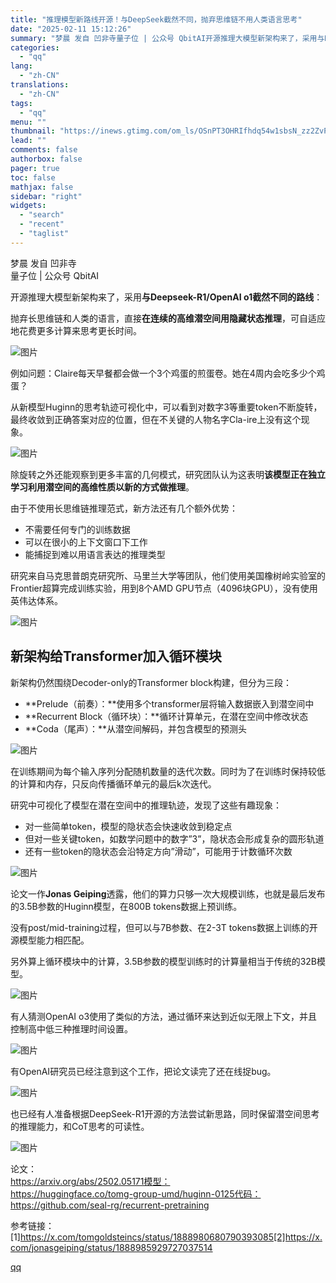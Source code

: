 ```yaml
---
title: "推理模型新路线开源！与DeepSeek截然不同，抛弃思维链不用人类语言思考"
date: "2025-02-11 15:12:26"
summary: "梦晨 发自 凹非寺量子位 | 公众号 QbitAI开源推理大模型新架构来了，采用与Deepseek-..."
categories:
  - "qq"
lang:
  - "zh-CN"
translations:
  - "zh-CN"
tags:
  - "qq"
menu: ""
thumbnail: "https://inews.gtimg.com/om_ls/OSnPT3OHRIfhdq54w1sbsN_zz2ZvPz24BAACeBfr-pspYAA_640360/0"
lead: ""
comments: false
authorbox: false
pager: true
toc: false
mathjax: false
sidebar: "right"
widgets:
  - "search"
  - "recent"
  - "taglist"
---
```


梦晨 发自 凹非寺  
量子位 | 公众号 QbitAI

开源推理大模型新架构来了，采用**与Deepseek-R1/OpenAI o1截然不同的路线**：

抛弃长思维链和人类的语言，直接**在连续的高维潜空间用隐藏状态推理**，可自适应地花费更多计算来思考更长时间。

![图片](https://inews.gtimg.com/news_bt/OvsoS1DJUFi7LiNEplHWko923eyDAUOQTAw0ZYekM_tVUAA/641)

例如问题：Claire每天早餐都会做一个3个鸡蛋的煎蛋卷。她在4周内会吃多少个鸡蛋？

从新模型Huginn的思考轨迹可视化中，可以看到对数字3等重要token不断旋转，最终收敛到正确答案对应的位置，但在不关键的人物名字Cla-ire上没有这个现象。

![图片](https://inews.gtimg.com/news_bt/O-Y9D6t4emWQnN-9JPIBKI-UWCCLuVG9x3j_212yC9woUAA/641)

除旋转之外还能观察到更多丰富的几何模式，研究团队认为这表明**该模型正在独立学习利用潜空间的高维性质以新的方式做推理**。

由于不使用长思维链推理范式，新方法还有几个额外优势：

* 不需要任何专门的训练数据
* 可以在很小的上下文窗口下工作
* 能捕捉到难以用语言表达的推理类型

研究来自马克思普朗克研究所、马里兰大学等团队，他们使用美国橡树岭实验室的Frontier超算完成训练实验，用到8个AMD GPU节点（4096块GPU），没有使用英伟达体系。

![图片](https://inews.gtimg.com/news_bt/OC6NaeJpoYoSKeQP_BFD3Xkbt-PKmQgIajriIsd20tmsAAA/641)

**新架构给Transformer加入循环模块**
-------------------------

新架构仍然围绕Decoder-only的Transformer block构建，但分为三段：

* **Prelude（前奏）：**使用多个transformer层将输入数据嵌入到潜空间中
* **Recurrent Block（循环块）：**循环计算单元，在潜在空间中修改状态
* **Coda（尾声）：**从潜空间解码，并包含模型的预测头

![图片](https://inews.gtimg.com/news_bt/Oc-gvf5rHq61tDt6-ahEQV1q9KqcGXEtV4dxWU2kd9ybcAA/641)

在训练期间为每个输入序列分配随机数量的迭代次数。同时为了在训练时保持较低的计算和内存，只反向传播循环单元的最后k次迭代。

研究中可视化了模型在潜在空间中的推理轨迹，发现了这些有趣现象：

* 对一些简单token，模型的隐状态会快速收敛到稳定点
* 但对一些关键token，如数学问题中的数字”3”，隐状态会形成复杂的圆形轨道
* 还有一些token的隐状态会沿特定方向”滑动”，可能用于计数循环次数

![图片](https://inews.gtimg.com/news_bt/OfIEIK7rd38adBNinKe0At6y7kNXj_qOQjNf9bZhEfmR4AA/641)

论文一作**Jonas Geiping**透露，他们的算力只够一次大规模训练，也就是最后发布的3.5B参数的Huginn模型，在800B tokens数据上预训练。

没有post/mid-training过程，但可以与7B参数、在2-3T tokens数据上训练的开源模型能力相匹配。

另外算上循环模块中的计算，3.5B参数的模型训练时的计算量相当于传统的32B模型。

![图片](https://inews.gtimg.com/news_bt/OCrdhOkLOuUGL1hC8afDwDo9nA-RMegLjqLuDhqXtvmY4AA/641)

有人猜测OpenAI o3使用了类似的方法，通过循环来达到近似无限上下文，并且控制高中低三种推理时间设置。

![图片](https://inews.gtimg.com/news_bt/OrtLDPbFhNX2nLi9Fmz8W_VamaTZm4Rwsi1C6fZqb0xbkAA/641)

有OpenAI研究员已经注意到这个工作，把论文读完了还在线捉bug。

![图片](https://inews.gtimg.com/news_bt/Ow_VzK1ZwbqDZ6DHwAXqc9XJ4yz3GGePuw3ZwtDem9p8gAA/641)

也已经有人准备根据DeepSeek-R1开源的方法尝试新思路，同时保留潜空间思考的推理能力，和CoT思考的可读性。

![图片](https://inews.gtimg.com/news_bt/OOt1nN9250D6OuPpPmbRoT5nmegfe9gwdnpiBGSMsIP9oAA/641)

论文：  
https://arxiv.org/abs/2502.05171模型：  
https://huggingface.co/tomg-group-umd/huginn-0125代码：  
https://github.com/seal-rg/recurrent-pretraining

参考链接：  
[1]https://x.com/tomgoldsteincs/status/1888980680790393085[2]https://x.com/jonasgeiping/status/1888985929727037514

[qq](https://new.qq.com/rain/a/20250211A05ANM00)
